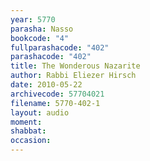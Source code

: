 ```yaml
---
year: 5770
parasha: Nasso
bookcode: "4"
fullparashacode: "402"
parashacode: "402"
title: The Wonderous Nazarite
author: Rabbi Eliezer Hirsch
date: 2010-05-22
archivecode: 57704021
filename: 5770-402-1
layout: audio
moment: 
shabbat: 
occasion: 
---
```

